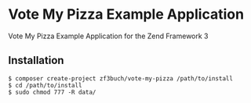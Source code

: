 # Vote My Pizza Example Application

Vote My Pizza Example Application for the Zend Framework 3

## Installation

```
$ composer create-project zf3buch/vote-my-pizza /path/to/install
$ cd /path/to/install
$ sudo chmod 777 -R data/
```
